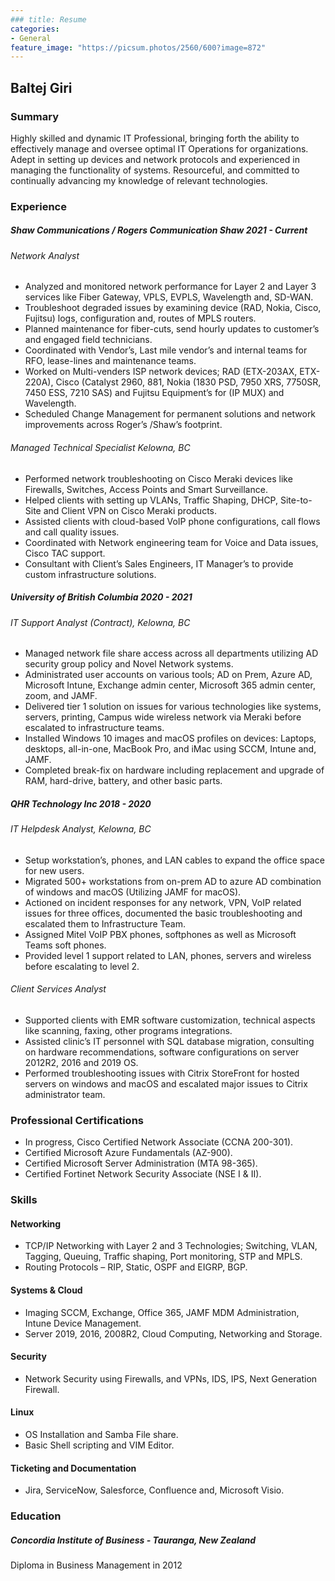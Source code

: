 ```yaml
---
### title: Resume
categories:
- General
feature_image: "https://picsum.photos/2560/600?image=872"
---
```


## Baltej Giri

### Summary
Highly skilled and dynamic IT Professional, bringing forth the ability to effectively manage and oversee
optimal IT Operations for organizations. Adept in setting up devices and network protocols and experienced
in managing the functionality of systems. Resourceful, and committed to continually advancing my
knowledge of relevant technologies.

### Experience
##### Shaw Communications / Rogers Communication Shaw 2021 - Current
###### Network Analyst
- Analyzed and monitored network performance for Layer 2 and Layer 3 services like Fiber Gateway, VPLS, EVPLS, Wavelength and, SD-WAN.
- Troubleshoot degraded issues by examining device (RAD, Nokia, Cisco, Fujitsu) logs, configuration and, routes of MPLS routers.
- Planned maintenance for fiber-cuts, send hourly updates to customer’s and engaged field technicians.
- Coordinated with Vendor’s, Last mile vendor’s and internal teams for RFO, lease-lines and maintenance teams.
- Worked on Multi-venders ISP network devices; RAD (ETX-203AX, ETX-220A), Cisco (Catalyst 2960, 881, Nokia (1830 PSD, 7950 XRS, 7750SR, 7450 ESS, 7210 SAS) and Fujitsu Equipment’s for (IP MUX) and Wavelength.
- Scheduled Change Management for permanent solutions and network improvements across Roger’s /Shaw’s footprint.
###### Managed Technical Specialist Kelowna, BC
- Performed network troubleshooting on Cisco Meraki devices like Firewalls, Switches, Access Points and Smart Surveillance.
- Helped clients with setting up VLANs, Traffic Shaping, DHCP, Site-to-Site and Client VPN on Cisco Meraki products.
- Assisted clients with cloud-based VoIP phone configurations, call flows and call quality issues.
- Coordinated with Network engineering team for Voice and Data issues, Cisco TAC support.
- Consultant with Client’s Sales Engineers, IT Manager’s to provide custom infrastructure solutions.

##### University of British Columbia 2020 - 2021
###### IT Support Analyst (Contract), Kelowna, BC
- Managed network file share access across all departments utilizing AD security group policy and Novel Network systems.
- Administrated user accounts on various tools; AD on Prem, Azure AD, Microsoft Intune, Exchange admin center, Microsoft 365 admin center, zoom, and JAMF.
- Delivered tier 1 solution on issues for various technologies like systems, servers, printing, Campus wide wireless network via Meraki before escalated to infrastructure teams.
- Installed Windows 10 images and macOS profiles on devices: Laptops, desktops, all-in-one, MacBook Pro, and iMac using SCCM, Intune and, JAMF.
- Completed break-fix on hardware including replacement and upgrade of RAM, hard-drive, battery, and other basic parts.

##### QHR Technology Inc 2018 - 2020
###### IT Helpdesk Analyst, Kelowna, BC
- Setup workstation’s, phones, and LAN cables to expand the office space for new users.
- Migrated 500+ workstations from on-prem AD to azure AD combination of windows and macOS (Utilizing JAMF for macOS).
- Actioned on incident responses for any network, VPN, VoIP related issues for three offices, documented the basic troubleshooting and escalated them to Infrastructure Team.
- Assigned Mitel VoIP PBX phones, softphones as well as Microsoft Teams soft phones.
- Provided level 1 support related to LAN, phones, servers and wireless before escalating to level 2.
###### Client Services Analyst
- Supported clients with EMR software customization, technical aspects like scanning, faxing, other programs integrations.
- Assisted clinic’s IT personnel with SQL database migration, consulting on hardware recommendations, software configurations on server 2012R2, 2016 and 2019 OS.
- Performed troubleshooting issues with Citrix StoreFront for hosted servers on windows and macOS and escalated major issues to Citrix administrator team.
### Professional Certifications
- In progress, Cisco Certified Network Associate (CCNA 200-301).
- Certified Microsoft Azure Fundamentals (AZ-900).
- Certified Microsoft Server Administration (MTA 98-365).
- Certified Fortinet Network Security Associate (NSE I & II).

### Skills

#### Networking
- TCP/IP Networking with Layer 2 and 3 Technologies; Switching, VLAN, Tagging, Queuing, Traffic shaping, Port monitoring, STP and MPLS.
- Routing Protocols – RIP, Static, OSPF and EIGRP, BGP.
#### Systems & Cloud
- Imaging SCCM, Exchange, Office 365, JAMF MDM Administration, Intune Device Management.
- Server 2019, 2016, 2008R2, Cloud Computing, Networking and Storage.
#### Security
- Network Security using Firewalls, and VPNs, IDS, IPS, Next Generation Firewall.
#### Linux
- OS Installation and Samba File share.
- Basic Shell scripting and VIM Editor.
#### Ticketing and Documentation
- Jira, ServiceNow, Salesforce, Confluence and, Microsoft Visio.

### Education
##### Concordia Institute of Business - Tauranga, New Zealand
Diploma in Business Management in 2012
